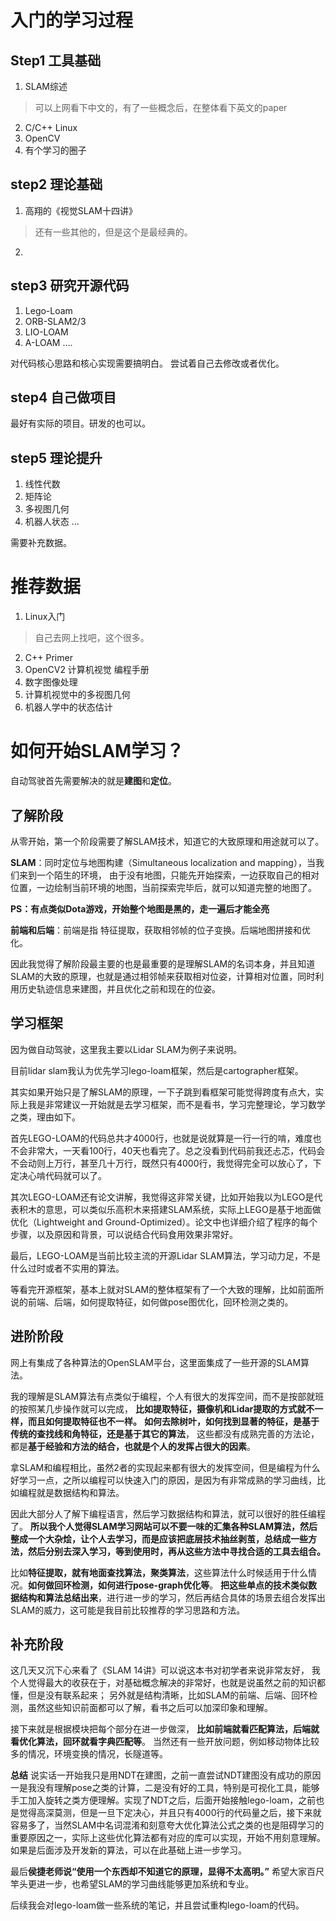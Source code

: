 # 入门的学习过程
## Step1 工具基础
1. SLAM综述
>可以上网看下中文的，有了一些概念后，在整体看下英文的paper
2. C/C++ Linux
3. OpenCV
4. 有个学习的圈子

## step2 理论基础
1. 高翔的《视觉SLAM十四讲》
> 还有一些其他的，但是这个是最经典的。
2. 

## step3 研究开源代码
1. Lego-Loam
2. ORB-SLAM2/3
3. LIO-LOAM
4. A-LOAM
....

对代码核心思路和核心实现需要搞明白。
尝试着自己去修改或者优化。

## step4 自己做项目
最好有实际的项目。研发的也可以。

## step5 理论提升
1. 线性代数
2. 矩阵论
3. 多视图几何
4. 机器人状态
...

需要补充数据。


# 推荐数据
1. Linux入门
> 自己去网上找吧，这个很多。
2. C++ Primer
3. OpenCV2 计算机视觉 编程手册
4. 数字图像处理
5. 计算机视觉中的多视图几何
6. 机器人学中的状态估计


# 如何开始SLAM学习？
自动驾驶首先需要解决的就是**建图**和**定位**。
## 了解阶段
从零开始，第一个阶段需要了解SLAM技术，知道它的大致原理和用途就可以了。

**SLAM**：同时定位与地图构建（Simultaneous localization and mapping），当我们来到一个陌生的环境，
由于没有地图，只能先开始探索，一边获取自己的相对位置，一边绘制当前环境的地图，当前探索完毕后，就可以知道完整的地图了。

**PS：有点类似Dota游戏，开始整个地图是黑的，走一遍后才能全亮**

**前端和后端**：前端是指 特征提取，获取相邻帧的位子变换。后端地图拼接和优化。

因此我觉得了解阶段最主要的也是最重要的是理解SLAM的名词本身，并且知道SLAM的大致的原理，也就是通过相邻帧来获取相对位姿，计算相对位置，同时利用历史轨迹信息来建图，并且优化之前和现在的位姿。

## 学习框架
因为做自动驾驶，这里我主要以Lidar SLAM为例子来说明。

目前lidar slam我认为优先学习lego-loam框架，然后是cartographer框架。

其实如果开始只是了解SLAM的原理，一下子跳到看框架可能觉得跨度有点大，实际上我是非常建议一开始就是去学习框架，而不是看书，学习完整理论，学习数学之类，理由如下。

首先LEGO-LOAM的代码总共才4000行，也就是说就算是一行一行的啃，难度也不会非常大，一天看100行，40天也看完了。总之没看到代码前我还忐忑，代码会不会动则上万行，甚至几十万行，既然只有4000行，我觉得完全可以放心了，下定决心啃代码就可以了。

其次LEGO-LOAM还有论文讲解，我觉得这非常关键，比如开始我以为LEGO是代表积木的意思，可以类似乐高积木来搭建SLAM系统，实际上LEGO是基于地面做优化（Lightweight and Ground-Optimized）。论文中也详细介绍了程序的每个步骤，以及原因和背景，可以说结合代码食用效果非常好。

最后，LEGO-LOAM是当前比较主流的开源Lidar SLAM算法，学习动力足，不是什么过时或者不实用的算法。

等看完开源框架，基本上就对SLAM的整体框架有了一个大致的理解，比如前面所说的前端、后端，如何提取特征，如何做pose图优化，回环检测之类的。

## 进阶阶段
网上有集成了各种算法的OpenSLAM平台，这里面集成了一些开源的SLAM算法。

我的理解是SLAM算法有点类似于编程，个人有很大的发挥空间，而不是按部就班的按照某几步操作就可以完成，
**比如提取特征，摄像机和Lidar提取的方式就不一样，而且如何提取特征也不一样。**
**如何去除树叶，如何找到显著的特征，是基于传统的查找线和角特征，还是基于其它的算法**，
这些都没有成熟完善的方法论，都是**基于经验和方法的结合，也就是个人的发挥占很大的因素**。

拿SLAM和编程相比，虽然2者的实现起来都有很大的发挥空间，但是编程为什么好学习一点，之所以编程可以快速入门的原因，是因为有非常成熟的学习曲线，比如编程就是数据结构和算法。

因此大部分人了解下编程语言，然后学习数据结构和算法，就可以很好的胜任编程了。
**所以我个人觉得SLAM学习网站可以不要一味的汇集各种SLAM算法，然后整成一个大杂烩，让个人去学习，而是应该把底层技术抽丝剥茧，总结成一些方法，然后分别去深入学习，等到使用时，再从这些方法中寻找合适的工具去组合。**

比如**特征提取，就有地面查找算法，聚类算法**，这些算法什么时候适用于什么情况。**如何做回环检测，如何进行pose-graph优化等**。
**把这些单点的技术类似数据结构和算法总结出来**，进行进一步的学习，然后再结合具体的场景去组合发挥出SLAM的威力，这可能是我目前比较推荐的学习思路和方法。

## 补充阶段
这几天又沉下心来看了《SLAM 14讲》可以说这本书对初学者来说非常友好，
我个人觉得最大的收获在于，对基础概念解决的非常好，也就是说虽然之前的知识都懂，但是没有联系起来；
另外就是结构清晰，比如SLAM的前端、后端、回环检测，虽然这些知识前面都可以了解，看书之后可以加深印象和理解。

接下来就是根据模块把每个部分在进一步做深，
**比如前端就看匹配算法，后端就看优化算法，回环就看字典匹配等**。
当然还有一些开放问题，例如移动物体比较多的情况，环境变换的情况，长隧道等。

**总结**
说实话一开始我只是用NDT在建图，之前一直尝试NDT建图没有成功的原因一是我没有理解pose之类的计算，二是没有好的工具，特别是可视化工具，能够手工加入旋转之类方便理解。实现了NDT之后，后面开始接触lego-loam，之前也是觉得高深莫测，但是一旦下定决心，并且只有4000行的代码量之后，接下来就容易多了，当然SLAM中名词混淆和刻意夸大优化算法公式之类的也是阻碍学习的重要原因之一，实际上这些优化算法都有对应的库可以实现，开始不用刻意理解。如果是后面涉及开发新的算法，可以在此基础上进一步学习。

最后**侯捷老师说“使用一个东西却不知道它的原理，显得不太高明。”**
希望大家百尺竿头更进一步，也希望SLAM的学习曲线能够更加系统和专业。

后续我会对lego-loam做一些系统的笔记，并且尝试重构lego-loam的代码。